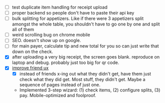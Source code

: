 - [ ] test duplicate item handling for receipt upload
- [ ] proper backend so people don't have to paste their api key
- [ ] bulk splitting for appetizers. Like if there were 3 appetizers split amongst the whole table, you shouldn't have to go one by one and split all of them
- [ ] weird scrolling bug on chrome mobile
- [ ] SEO. doesn't show up on google.
- [ ] for main payer, calculate tip and new total for you so can just write that down on the check.
- [x] after uploading a very big receipt, the screen goes blank. reproduce on laptop and debug. probably just too big for qr code.
- [x] [improve friend ux](./planning/friend-ux-improvements.plan.md)
  - [x] instead of friends x-ing out what they didn't get, have them just check what they did get. Most stuff, they didn't get. Maybe a sequence of pages instead of just one.
  - Implemented 3-step wizard: (1) check items, (2) configure splits, (3) pay. Mobile-optimized and foolproof.